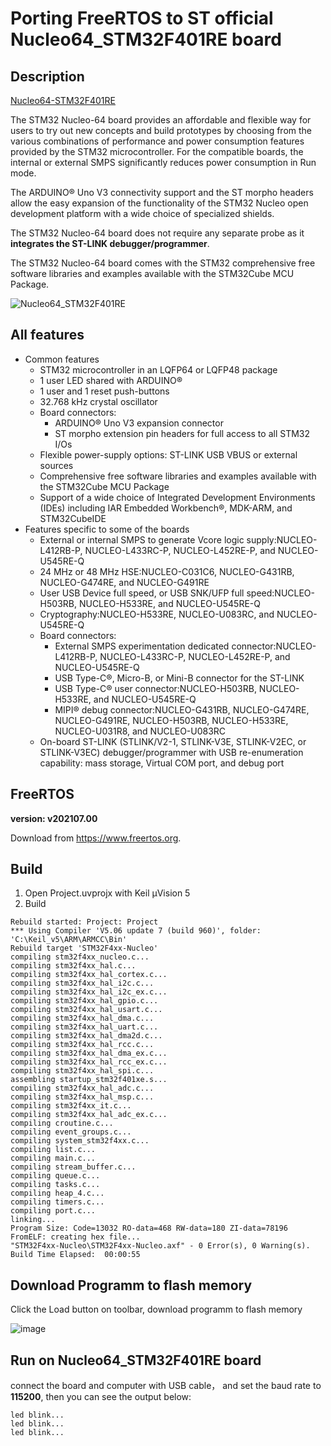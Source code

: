 # Porting FreeRTOS to ST official Nucleo64_STM32F401RE board

## Description
[Nucleo64-STM32F401RE](https://www.st.com/en/evaluation-tools/nucleo-f401re.html)

The STM32 Nucleo-64 board provides an affordable and flexible way for users to try out new concepts and 
build prototypes by choosing from the various combinations of performance and power consumption features provided by the STM32 microcontroller. 
For the compatible boards, the internal or external SMPS significantly reduces power consumption in Run mode.

The ARDUINO® Uno V3 connectivity support and the ST morpho headers allow the easy expansion of the functionality of the STM32 Nucleo open development platform with a wide choice of specialized shields.

The STM32 Nucleo-64 board does not require any separate probe as it **integrates the ST-LINK debugger/programmer**.

The STM32 Nucleo-64 board comes with the STM32 comprehensive free software libraries and examples available with the STM32Cube MCU Package.

![Nucleo64_STM32F401RE](https://www.st.com/bin/ecommerce/api/image.PF260000.en.feature-description-include-personalized-no-cpn-medium.jpg)

## All features
- Common features
  - STM32 microcontroller in an LQFP64 or LQFP48 package
  - 1 user LED shared with ARDUINO®
  - 1 user and 1 reset push-buttons
  - 32.768 kHz crystal oscillator
  - Board connectors:
    - ARDUINO® Uno V3 expansion connector
    - ST morpho extension pin headers for full access to all STM32 I/Os
  - Flexible power-supply options: ST-LINK USB VBUS or external sources
  - Comprehensive free software libraries and examples available with the STM32Cube MCU Package
  - Support of a wide choice of Integrated Development Environments (IDEs) including IAR Embedded Workbench®, MDK-ARM, and STM32CubeIDE
- Features specific to some of the boards
  - External or internal SMPS to generate Vcore logic supply:NUCLEO-L412RB-P, NUCLEO-L433RC-P, NUCLEO-L452RE-P, and NUCLEO-U545RE-Q
  - 24 MHz or 48 MHz HSE:NUCLEO-C031C6, NUCLEO-G431RB, NUCLEO-G474RE, and NUCLEO-G491RE
  - User USB Device full speed, or USB SNK/UFP full speed:NUCLEO-H503RB, NUCLEO-H533RE, and NUCLEO-U545RE-Q
  - Cryptography:NUCLEO-H533RE, NUCLEO-U083RC, and NUCLEO-U545RE-Q
  - Board connectors:
    - External SMPS experimentation dedicated connector:NUCLEO-L412RB-P, NUCLEO-L433RC-P, NUCLEO-L452RE-P, and NUCLEO-U545RE-Q
    - USB Type-C®, Micro-B, or Mini-B connector for the ST-LINK
    - USB Type-C® user connector:NUCLEO-H503RB, NUCLEO-H533RE, and NUCLEO-U545RE-Q
    - MIPI® debug connector:NUCLEO-G431RB, NUCLEO-G474RE, NUCLEO-G491RE, NUCLEO-H503RB, NUCLEO-H533RE, NUCLEO-U031R8, and NUCLEO-U083RC
  - On-board ST-LINK (STLINK/V2-1, STLINK-V3E, STLINK-V2EC, or STLINK-V3EC) debugger/programmer with USB re-enumeration capability: mass storage, Virtual COM port, and debug port

## FreeRTOS

**version: v202107.00**

Download from https://www.freertos.org.

## Build
1. Open Project.uvprojx with Keil μVision 5
2. Build
```
Rebuild started: Project: Project
*** Using Compiler 'V5.06 update 7 (build 960)', folder: 'C:\Keil_v5\ARM\ARMCC\Bin'
Rebuild target 'STM32F4xx-Nucleo'
compiling stm32f4xx_nucleo.c...
compiling stm32f4xx_hal.c...
compiling stm32f4xx_hal_cortex.c...
compiling stm32f4xx_hal_i2c.c...
compiling stm32f4xx_hal_i2c_ex.c...
compiling stm32f4xx_hal_gpio.c...
compiling stm32f4xx_hal_usart.c...
compiling stm32f4xx_hal_dma.c...
compiling stm32f4xx_hal_uart.c...
compiling stm32f4xx_hal_dma2d.c...
compiling stm32f4xx_hal_rcc.c...
compiling stm32f4xx_hal_dma_ex.c...
compiling stm32f4xx_hal_rcc_ex.c...
compiling stm32f4xx_hal_spi.c...
assembling startup_stm32f401xe.s...
compiling stm32f4xx_hal_adc.c...
compiling stm32f4xx_hal_msp.c...
compiling stm32f4xx_it.c...
compiling stm32f4xx_hal_adc_ex.c...
compiling croutine.c...
compiling event_groups.c...
compiling system_stm32f4xx.c...
compiling list.c...
compiling main.c...
compiling stream_buffer.c...
compiling queue.c...
compiling tasks.c...
compiling heap_4.c...
compiling timers.c...
compiling port.c...
linking...
Program Size: Code=13032 RO-data=468 RW-data=180 ZI-data=78196  
FromELF: creating hex file...
"STM32F4xx-Nucleo\STM32F4xx-Nucleo.axf" - 0 Error(s), 0 Warning(s).
Build Time Elapsed:  00:00:55
```

## Download Programm to flash memory
Click the Load button on toolbar, download programm to flash memory

![image](https://github.com/wanix1988/FreeRTOS_for_Nucleo64_STM32F401RE/assets/2557883/4030785c-fa4e-40bc-b0af-d52c9e93e7cc)

## Run on Nucleo64_STM32F401RE board

connect the board and computer with USB cable， and set the baud rate to **115200**, then you can see the output below:

```
led blink...
led blink...
led blink...
```


